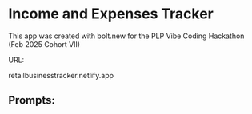 # Income and Expenses Tracker

This app was created with bolt.new for the PLP Vibe Coding Hackathon (Feb 2025 Cohort VII)

URL:

retailbusinesstracker.netlify.app  

## Prompts: